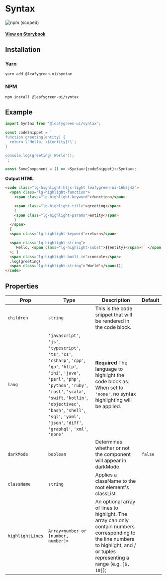 # Syntax

![npm (scoped)](https://img.shields.io/npm/v/@leafygreen-ui/syntax.svg)

#### [View on Storybook](https://mongodb.github.io/leafygreen-ui/?path=/story/syntax--syntax)

## Installation

### Yarn

```shell
yarn add @leafygreen-ui/syntax
```

### NPM

```shell
npm install @leafygreen-ui/syntax
```

## Example

```js
import Syntax from '@leafygreen-ui/syntax';

const codeSnippet = `
function greeting(entity) {
  return \`Hello, \${entity}!\`;
}

console.log(greeting('World'));
`;

const SomeComponent = () => <Syntax>{codeSnippet}</Syntax>;
```

**Output HTML**

```html
<code class="lg-highlight-hljs-light leafygreen-ui-16k3j4z">
  <span class="lg-highlight-function">
    <span class="lg-highlight-keyword">function</span>

    <span class="lg-highlight-title">greeting</span>
    (
    <span class="lg-highlight-params">entity</span>
    )
  </span>
  {
  <span class="lg-highlight-keyword">return</span>

  <span class="lg-highlight-string">
    `Hello, <span class="lg-highlight-subst">${entity}</span>!` </span
  >; }
  <span class="lg-highlight-built_in">console</span>
  .log(greeting(
  <span class="lg-highlight-string">'World'</span>));
</code>
```

## Properties

| Prop             | Type                                                                                                                                                                                                                                                                                                             | Description                                                                                                                                                                        | Default |
| ---------------- | ---------------------------------------------------------------------------------------------------------------------------------------------------------------------------------------------------------------------------------------------------------------------------------------------------------------- | ---------------------------------------------------------------------------------------------------------------------------------------------------------------------------------- | ------- |
| `children`       | `string`                                                                                                                                                                                                                                                                                                         | This is the code snippet that will be rendered in the code block.                                                                                                                  |         |
| `lang`           | `'javascript'`, `'js'`, `'typescript'`, `'ts'`, `'cs'`, `'csharp'`, `'cpp'`, `'go'`, `'http'`, `'ini'`, `'java'`, `'perl'`, `'php'`, `'python'`, `'ruby'`, `'rust'`, `'scala'`, `'swift`, `'kotlin'`, `'objectivec'`, `'bash'`, `'shell'`, `'sql'`, `'yaml'`, `'json'`, `'diff'`, `'graphql'`, `'xml'`, `'none'` | **Required** The language to highlight the code block as. When set to `'none'`, no syntax highlighting will be applied.                                                            |         |
| `darkMode`       | `boolean`                                                                                                                                                                                                                                                                                                        | Determines whether or not the component will appear in darkMode.                                                                                                                   | `false` |
| `className`      | `string`                                                                                                                                                                                                                                                                                                         | Applies a className to the root element's classList.                                                                                                                               |         |
| `highlightLines` | `Array<number or [number, number]>`                                                                                                                                                                                                                                                                              | An optional array of lines to highlight. The array can only contain numbers corresponding to the line numbers to highlight, and / or tuples representing a range (e.g. `[6, 10]`); |         |
